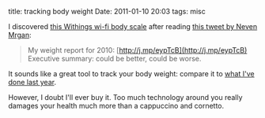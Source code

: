 title: tracking body weight
Date: 2011-01-10 20:03
tags: misc
 

I discovered [this Withings wi-fi body scale](http://www.withings.com/en/bodyscale/features) after reading [this tweet by Neven Mrgan](https://twitter.com/mrgan/status/17993820817854464):

> My weight report for 2010: [http://j.mp/eypTcB](http://j.mp/eypTcB) Executive summary: could be better, could be worse.

It sounds like a great tool to track your body weight: compare it to [what I've done last year](http://aadm.github.com/2010-09-24-allenamenti-2010.html).

However, I doubt I'll ever buy it. Too much technology around you really
damages your health much more than a cappuccino and cornetto.
